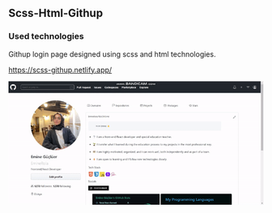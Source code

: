 <h2>Scss-Html-Githup</h2>

<h3>Used technologies</h3>

 <p>Githup login page designed using scss and html technologies.</p>

<a href="">https://scss-githup.netlify.app/</a>

![](./ekran.gif)
